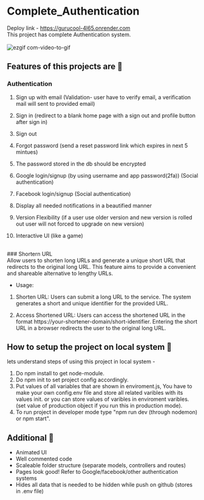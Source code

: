 # Complete_Authentication
Deploy link - https://gurucool-4l65.onrender.com
<br/>
This project has complete Authentication system.
<br/>
<br/>
![ezgif com-video-to-gif](https://github.com/Ritikthakur01/Complete_Authentication/assets/114640486/c686b5ca-c9bf-4c8b-b17a-4ca69210dfb5)


## Features of this projects are 🚱

### Authentication

1. Sign up with email (Validation- user have to verify email, a verification mail will sent to provided email)

2. Sign in (redirect to a blank home page with a sign out and profile button after sign in)

3. Sign out
4. Forgot password (send a reset password link which expires in next 5 mintues)

5. The password stored in the db should be encrypted
6. Google login/signup (by using username and app password(2fa)) (Social authentication)
7. Facebook login/signup (Social authentication)
8. Display all needed notifications in a beautified manner
9. Version Flexibility (if a user use older version and new version is rolled out user will not forced to upgrade on new version)
10. Interactive UI (like a game)
<br/>
### Shortern URL
<br/>
Allow users to shorten long URLs and generate a unique short URL that redirects to the original long URL. This feature aims to provide a convenient and shareable alternative to lengthy URLs.

* Usage:
1. Shorten URL:
      Users can submit a long URL to the service.
      The system generates a short and unique identifier for the provided URL.
   
2. Access Shortened URL:
      Users can access the shortened URL in the format https://your-shortener-domain/short-identifier.
      Entering the short URL in a browser redirects the user to the original long URL.

## How to setup the project on local system 🚱
lets understand steps of using this project in local system -

1. Do npm install to get node-module.
2. Do npm init to set project config accordingly.
3. Put values of all variables that are shown in enviroment.js,  You have to make your own config.env file and store all related varibles with its values init. or you can store values of varibles in enviroment varibles.(set value of production object if you run this in production mode).
4. To run project in developer mode type "npm run dev (through nodemon) or npm start".

## Additional 🦖
- Animated UI
- Well commented code
- Scaleable folder structure (separate models, controllers and routes)
- Pages look good! Refer to Google/facebook/other authentication systems
- Hides all data that is needed to be hidden while push on github (stores in .env file)     
